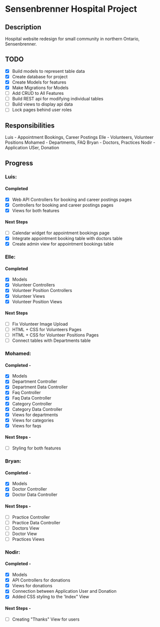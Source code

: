 # Sensenbrenner Hospital Project

## Description
Hospital website redesign for small community in northern Ontario, Sensenbrenner. 

## TODO
- [x] Build models to represent table data
- [x] Create database for project
- [x] Create Models for features
- [x] Make Migrations for Models
- [ ] Add CRUD to All Features
- [ ] Build REST api for modifying individual tables
- [ ] Build views to display api data
- [ ] Lock pages behind user roles

## Responsibilities
Luis - Appointment Bookings, Career Postings
Elle - Volunteers, Volunteer Positions
Mohamed - Departments, FAQ
Bryan - Doctors, Practices
Nodir - Application USer, Donation

## Progress
### Luis: 
#### Completed 
- [x] Web API Controllers for booking and career postings pages
- [x] Controllers for booking and career postings pages
- [x] Views for both features
#### Next Steps 
- [ ] Calendar widget for appointment bookings page
- [x] Integrate appointment booking table with doctors table
- [x] Create admin view for appointment bookings table

### Elle: 
#### Completed
- [x] Models
- [x] Volunteer Controllers
- [x] Volunteer Position Controllers
- [x] Volunteer Views
- [x] Volunteer Position Views
#### Next Steps 
- [ ] Fix Volunteer Image Upload
- [ ] HTML + CSS for Volunteers Pages
- [ ] HTML + CSS for Volunteer Positions Pages
- [ ] Connect tables with Departments table  
### Mohamed: 
#### Completed -
- [x] Models
- [x] Department Controller
- [x] Department Data Controller
- [x] Faq Controller
- [x] Faq Data Controller
- [x] Category Controller
- [x] Category Data Controller
- [x] Views for departments
- [x] Views for categories
- [x] Views for faqs
#### Next Steps -
- [ ] Styling for both features

### Bryan:
#### Completed -
- [x] Models
- [x] Doctor Controller
- [x] Doctor Data Controller
#### Next Steps -
- [ ] Practice Controller
- [ ] Practice Data Controller
- [ ] Doctors View
- [ ] Doctor View
- [ ] Practices Views
### Nodir: 
#### Completed -
- [x] Models
- [x] API Controllers for donations
- [x] Views for donations
- [x] Connection between Application User and Donation 
- [x] Added CSS styling to the 'Index" View  
#### Next Steps -
- [ ] Creating "Thanks" View for users
